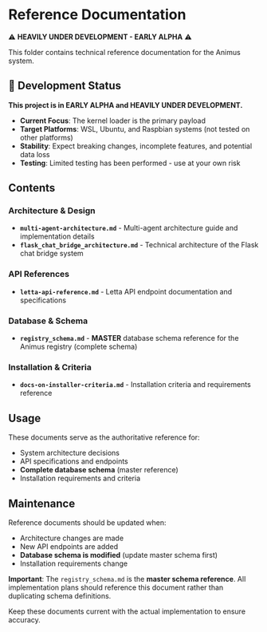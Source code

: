 # Reference Documentation

⚠️ **HEAVILY UNDER DEVELOPMENT - EARLY ALPHA** ⚠️

This folder contains technical reference documentation for the Animus system.

## 🚨 Development Status

**This project is in EARLY ALPHA and HEAVILY UNDER DEVELOPMENT.**

- **Current Focus**: The kernel loader is the primary payload
- **Target Platforms**: WSL, Ubuntu, and Raspbian systems (not tested on other platforms)
- **Stability**: Expect breaking changes, incomplete features, and potential data loss
- **Testing**: Limited testing has been performed - use at your own risk

## Contents

### Architecture & Design
- **`multi-agent-architecture.md`** - Multi-agent architecture guide and implementation details
- **`flask_chat_bridge_architecture.md`** - Technical architecture of the Flask chat bridge system

### API References
- **`letta-api-reference.md`** - Letta API endpoint documentation and specifications

### Database & Schema
- **`registry_schema.md`** - **MASTER** database schema reference for the Animus registry (complete schema)

### Installation & Criteria
- **`docs-on-installer-criteria.md`** - Installation criteria and requirements reference

## Usage

These documents serve as the authoritative reference for:
- System architecture decisions
- API specifications and endpoints
- **Complete database schema** (master reference)
- Installation requirements and criteria

## Maintenance

Reference documents should be updated when:
- Architecture changes are made
- New API endpoints are added
- **Database schema is modified** (update master schema first)
- Installation requirements change

**Important**: The `registry_schema.md` is the **master schema reference**. All implementation plans should reference this document rather than duplicating schema definitions.

Keep these documents current with the actual implementation to ensure accuracy.
